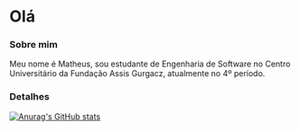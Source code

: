 # Olá

### Sobre mim 
Meu nome é Matheus, sou estudante de Engenharia de Software no Centro Universitário da Fundação Assis Gurgacz, atualmente no 4º período. 

### Detalhes

[![Anurag's GitHub stats](httpsgithub-readme-stats.vercel.app/api?username=eimatheusinho&show_icons=true&theme=dark)](httpsgithub.com/anuraghazra/github-readme-stats)
